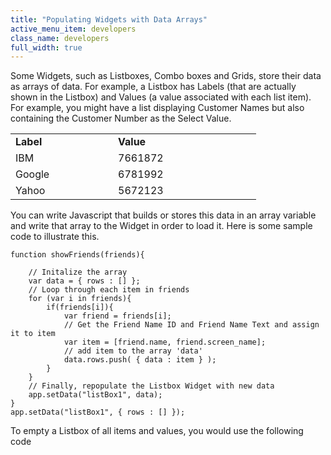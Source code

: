 ```yaml
---
title: "Populating Widgets with Data Arrays"
active_menu_item: developers
class_name: developers
full_width: true
---
```



Some Widgets, such as Listboxes, Combo boxes and Grids, store their data as arrays of data. For example, a Listbox has Labels (that are actually shown in the Listbox) and Values (a value associated with each list item). For example, you might have a list displaying Customer Names but also containing the Customer Number as the Select Value.

<table>
<tr>
<td width="115">
  <strong>Label</strong>

</td>
<td width="17">

</td>
<td width="213">
  <strong>Value</strong>

</td>
</tr>
<tr>
<td width="115">
IBM

</td>
<td width="17">
</td>
<td width="213">
7661872

</td>
</tr>
<tr>
<td width="115">
Google

</td>
<td width="17">
</td>
<td width="213">
6781992

</td>
</tr>
<tr>
<td width="115">
Yahoo

</td>
<td width="17">
</td>
<td width="213">
5672123

</td>
</tr>
</table>

You can write Javascript that builds or stores this data in an array variable and write that array to the Widget in order to load it. Here is some sample code to illustrate this.

    function showFriends(friends){
     
        // Initalize the array
        var data = { rows : [] };
        // Loop through each item in friends
        for (var i in friends){
            if(friends[i]){
                var friend = friends[i];
                // Get the Friend Name ID and Friend Name Text and assign it to item
                var item = [friend.name, friend.screen_name];
                // add item to the array 'data'
                data.rows.push( { data : item } );
            }
        }
        // Finally, repopulate the Listbox Widget with new data
        app.setData("listBox1", data);
    }
    app.setData("listBox1", { rows : [] });
   

To empty a Listbox of all items and values, you would use the following code

